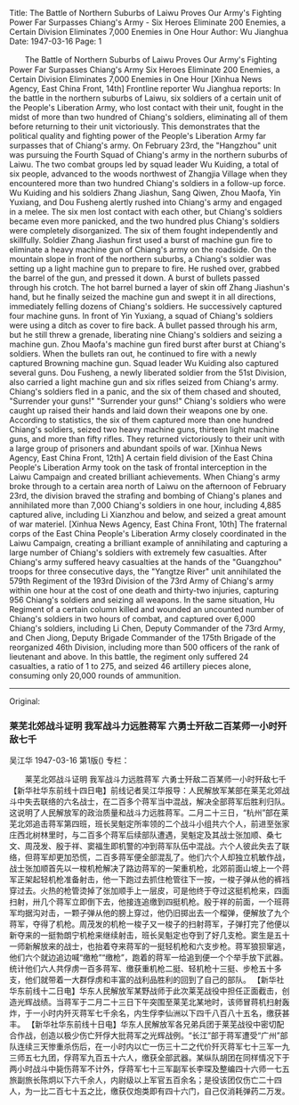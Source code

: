 Title: The Battle of Northern Suburbs of Laiwu Proves Our Army's Fighting Power Far Surpasses Chiang's Army - Six Heroes Eliminate 200 Enemies, a Certain Division Eliminates 7,000 Enemies in One Hour
Author: Wu Jianghua
Date: 1947-03-16
Page: 1

　　The Battle of Northern Suburbs of Laiwu Proves
    Our Army's Fighting Power Far Surpasses Chiang's Army
    Six Heroes Eliminate 200 Enemies, a Certain Division Eliminates 7,000 Enemies in One Hour
    [Xinhua News Agency, East China Front, 14th] Frontline reporter Wu Jianghua reports: In the battle in the northern suburbs of Laiwu, six soldiers of a certain unit of the People's Liberation Army, who lost contact with their unit, fought in the midst of more than two hundred of Chiang's soldiers, eliminating all of them before returning to their unit victoriously. This demonstrates that the political quality and fighting power of the People's Liberation Army far surpasses that of Chiang's army. On February 23rd, the "Hangzhou" unit was pursuing the Fourth Squad of Chiang's army in the northern suburbs of Laiwu. The two combat groups led by squad leader Wu Kuiding, a total of six people, advanced to the woods northwest of Zhangjia Village when they encountered more than two hundred Chiang's soldiers in a follow-up force. Wu Kuiding and his soldiers Zhang Jiashun, Sang Qiwen, Zhou Maofa, Yin Yuxiang, and Dou Fusheng alertly rushed into Chiang's army and engaged in a melee. The six men lost contact with each other, but Chiang's soldiers became even more panicked, and the two hundred plus Chiang's soldiers were completely disorganized. The six of them fought independently and skillfully. Soldier Zhang Jiashun first used a burst of machine gun fire to eliminate a heavy machine gun of Chiang's army on the roadside. On the mountain slope in front of the northern suburbs, a Chiang's soldier was setting up a light machine gun to prepare to fire. He rushed over, grabbed the barrel of the gun, and pressed it down. A burst of bullets passed through his crotch. The hot barrel burned a layer of skin off Zhang Jiashun's hand, but he finally seized the machine gun and swept it in all directions, immediately felling dozens of Chiang's soldiers. He successively captured four machine guns. In front of Yin Yuxiang, a squad of Chiang's soldiers were using a ditch as cover to fire back. A bullet passed through his arm, but he still threw a grenade, liberating nine Chiang's soldiers and seizing a machine gun. Zhou Maofa's machine gun fired burst after burst at Chiang's soldiers. When the bullets ran out, he continued to fire with a newly captured Browning machine gun. Squad leader Wu Kuiding also captured several guns. Dou Fusheng, a newly liberated soldier from the 51st Division, also carried a light machine gun and six rifles seized from Chiang's army. Chiang's soldiers fled in a panic, and the six of them chased and shouted, "Surrender your guns!" "Surrender your guns!" Chiang's soldiers who were caught up raised their hands and laid down their weapons one by one. According to statistics, the six of them captured more than one hundred Chiang's soldiers, seized two heavy machine guns, thirteen light machine guns, and more than fifty rifles. They returned victoriously to their unit with a large group of prisoners and abundant spoils of war.
    [Xinhua News Agency, East China Front, 12th] A certain field division of the East China People's Liberation Army took on the task of frontal interception in the Laiwu Campaign and created brilliant achievements. When Chiang's army broke through to a certain area north of Laiwu on the afternoon of February 23rd, the division braved the strafing and bombing of Chiang's planes and annihilated more than 7,000 Chiang's soldiers in one hour, including 4,885 captured alive, including Li Xianzhou and below, and seized a great amount of war materiel.
    [Xinhua News Agency, East China Front, 10th] The fraternal corps of the East China People's Liberation Army closely coordinated in the Laiwu Campaign, creating a brilliant example of annihilating and capturing a large number of Chiang's soldiers with extremely few casualties. After Chiang's army suffered heavy casualties at the hands of the "Guangzhou" troops for three consecutive days, the "Yangtze River" unit annihilated the 579th Regiment of the 193rd Division of the 73rd Army of Chiang's army within one hour at the cost of one death and thirty-two injuries, capturing 956 Chiang's soldiers and seizing all weapons. In the same situation, Hu Regiment of a certain column killed and wounded an uncounted number of Chiang's soldiers in two hours of combat, and captured over 6,000 Chiang's soldiers, including Li Chen, Deputy Commander of the 73rd Army, and Chen Jiong, Deputy Brigade Commander of the 175th Brigade of the reorganized 46th Division, including more than 500 officers of the rank of lieutenant and above. In this battle, the regiment only suffered 24 casualties, a ratio of 1 to 275, and seized 46 artillery pieces alone, consuming only 20,000 rounds of ammunition.



<hr /> 

Original: 


### 莱芜北郊战斗证明  我军战斗力远胜蒋军  六勇士歼敌二百某师一小时歼敌七千
吴江华
1947-03-16
第1版()
专栏：

　　莱芜北郊战斗证明
    我军战斗力远胜蒋军
    六勇士歼敌二百某师一小时歼敌七千
    【新华社华东前线十四日电】前线记者吴江华报导：人民解放军某部在莱芜北郊战斗中失去联络的六名战士，在二百多个蒋军当中混战，解决全部蒋军后胜利归队。这说明了人民解放军的政治质量和战斗力远胜蒋军。二月二十三日，“杭州”部在莱芜北郊追击蒋军第四班，班长吴魁定所率领的二个战斗小组共六个人，前进至张家庄西北树林里时，与二百多个蒋军后续部队遭遇，吴魁定及其战士张加顺、桑七文、周茂发、殷于祥、窦福生即机警的冲到蒋军队伍中混战。六个人彼此失去了联络，但蒋军却更加恐慌，二百多蒋军便全部混乱了。他们六个人却独立机敏作战，战士张加顺首先以一梭机枪解决了路边蒋军的一架重机枪，北郊前面山坡上一个蒋军正架起轻机枪准备射击，他一下跑过去抓住枪管往下一按，一梭子弹从他的裤裆穿过去。火热的枪管烫掉了张加顺手上一层皮，可是他终于夺过这挺机枪来，四面扫射，卅几个蒋军立即倒下去，他接连追缴到四挺机枪。殷于祥的前面，一个班蒋军均据沟对击，一颗子弹从他的膀上穿过，他仍旧掷出去一个榴弹，便解放了九个蒋军，夺得了机枪。周茂发的机枪一梭子又一梭子的扫射蒋军，子弹打完了他便以新夺来的一挺勃朗宁机枪来继续射击，班长吴魁定也夺到了好几支枪。窦生是五十一师新解放来的战士，也抬着夺来蒋军的一挺轻机枪和六支步枪。蒋军狼狈窜逃，他们六个就边追边喊“缴枪”“缴枪”，跑着的蒋军一给追到便一个个举手放下武器。统计他们六人共俘虏一百多蒋军、缴获重机枪二挺、轻机枪十三挺、步枪五十多支，他们就带着一大群俘虏和丰富的战利品胜利的回到了自己的部队。
    【新华社华东前线十二日电】华东人民解放军某野战师于此次莱芜战役中担任正面截击，创造光辉战绩。当蒋军于二月二十三日下午突围至莱芜北某地时，该师冒蒋机扫射轰炸，于一小时内歼灭蒋军七千余名，内生俘李仙洲以下四千八百八十五名，缴获甚丰。
    【新华社华东前线十日电】华东人民解放军各兄弟兵团于莱芜战役中密切配合作战，创造以极少伤亡歼俘大批蒋军之光辉战例。“长江”部于蒋军遭受“广州”部队连续三天惨重杀伤后，在一小时内以亡一伤三十二之代价歼灭蒋军七十三军一九三师五七九团，俘蒋军九百五十六人，缴获全部武器。某纵队胡团在同样情况下于两小时战斗中毙伤蒋军不计外，俘蒋军七十三军副军长李琛及整编四十六师一七五旅副旅长陈炯以下六千余人，内尉级以上军官五百余名；是役该团仅伤亡二十四人，为一比二百七十五之比，缴获仅炮类即有四十六门，自己仅消耗弹药二万发。
